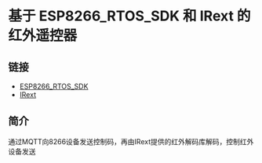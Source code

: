 # 基于 ESP8266_RTOS_SDK 和 IRext 的红外遥控器
## 链接

* [ESP8266_RTOS_SDK](https://github.com/espressif/ESP8266_RTOS_SDK)
* [IRext](https://cc.irext.net/)

## 简介
通过MQTT向8266设备发送控制码，再由IRext提供的红外解码库解码，控制红外设备发送


